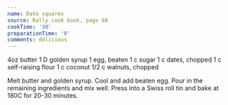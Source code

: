 ```yaml
---
name: Date squares
source: Rally cook book, page 68
cookTime: '30'
preparationTime: '0'
comments: delicious
---
```


4oz butter
1 D golden syrup
1 egg, beaten
1 c sugar
1 c dates, chopped
1 c self-raising flour
1 c coconut
1/2 c walnuts, chopped

Melt butter and golden syrup.  Cool and add beaten egg.  Pour in the remaining ingredients and mix well.  Press into a Swiss roll tin and bake at 180C for 20-30 minutes.

